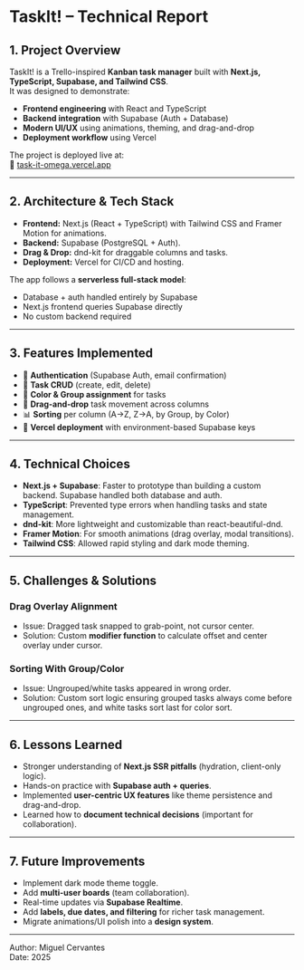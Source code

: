 # TaskIt! – Technical Report

## 1. Project Overview
TaskIt! is a Trello-inspired **Kanban task manager** built with **Next.js, TypeScript, Supabase, and Tailwind CSS**.  
It was designed to demonstrate:
- **Frontend engineering** with React and TypeScript
- **Backend integration** with Supabase (Auth + Database)
- **Modern UI/UX** using animations, theming, and drag-and-drop
- **Deployment workflow** using Vercel

The project is deployed live at:  
🔗 [task-it-omega.vercel.app](https://task-it-omega.vercel.app/)

---

## 2. Architecture & Tech Stack
- **Frontend:** Next.js (React + TypeScript) with Tailwind CSS and Framer Motion for animations.
- **Backend:** Supabase (PostgreSQL + Auth).
- **Drag & Drop:** dnd-kit for draggable columns and tasks.
- **Deployment:** Vercel for CI/CD and hosting.

The app follows a **serverless full-stack model**:
- Database + auth handled entirely by Supabase
- Next.js frontend queries Supabase directly
- No custom backend required

---

## 3. Features Implemented
- 🔐 **Authentication** (Supabase Auth, email confirmation)
- 📝 **Task CRUD** (create, edit, delete)
- 🎨 **Color & Group assignment** for tasks
- 🔄 **Drag-and-drop** task movement across columns
- 📊 **Sorting** per column (A→Z, Z→A, by Group, by Color)
- 🚀 **Vercel deployment** with environment-based Supabase keys

---

## 4. Technical Choices
- **Next.js + Supabase**: Faster to prototype than building a custom backend. Supabase handled both database and auth.  
- **TypeScript**: Prevented type errors when handling tasks and state management.  
- **dnd-kit**: More lightweight and customizable than react-beautiful-dnd.  
- **Framer Motion**: For smooth animations (drag overlay, modal transitions).  
- **Tailwind CSS**: Allowed rapid styling and dark mode theming.

---

## 5. Challenges & Solutions

### Drag Overlay Alignment
- Issue: Dragged task snapped to grab-point, not cursor center.
- Solution: Custom **modifier function** to calculate offset and center overlay under cursor.

### Sorting With Group/Color
- Issue: Ungrouped/white tasks appeared in wrong order.
- Solution: Custom sort logic ensuring grouped tasks always come before ungrouped ones, and white tasks sort last for color sort.

---

## 6. Lessons Learned
- Stronger understanding of **Next.js SSR pitfalls** (hydration, client-only logic).
- Hands-on practice with **Supabase auth + queries**.
- Implemented **user-centric UX features** like theme persistence and drag-and-drop.
- Learned how to **document technical decisions** (important for collaboration).

---

## 7. Future Improvements
- Implement dark mode theme toggle.
- Add **multi-user boards** (team collaboration).
- Real-time updates via **Supabase Realtime**.
- Add **labels, due dates, and filtering** for richer task management.
- Migrate animations/UI polish into a **design system**.

---

Author: Miguel Cervantes  
Date: 2025

